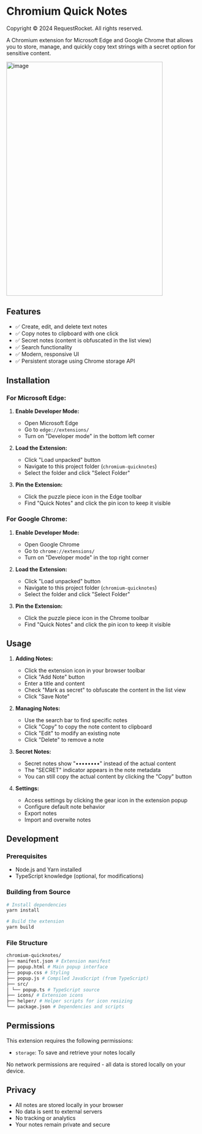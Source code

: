 # Chromium Quick Notes

Copyright © 2024 RequestRocket. All rights reserved.

A Chromium extension for Microsoft Edge and Google Chrome that allows you to store, manage, and quickly copy text strings with a secret option for sensitive content.

<img width="408" height="611" alt="image" src="https://github.com/user-attachments/assets/a728aa02-9125-4a82-9edc-5134d93bdb14" />

## Features

-   ✅ Create, edit, and delete text notes
-   ✅ Copy notes to clipboard with one click
-   ✅ Secret notes (content is obfuscated in the list view)
-   ✅ Search functionality
-   ✅ Modern, responsive UI
-   ✅ Persistent storage using Chrome storage API

## Installation

### For Microsoft Edge:

1. **Enable Developer Mode:**

    - Open Microsoft Edge
    - Go to `edge://extensions/`
    - Turn on "Developer mode" in the bottom left corner

2. **Load the Extension:**

    - Click "Load unpacked" button
    - Navigate to this project folder (`chromium-quicknotes`)
    - Select the folder and click "Select Folder"

3. **Pin the Extension:**
    - Click the puzzle piece icon in the Edge toolbar
    - Find "Quick Notes" and click the pin icon to keep it visible

### For Google Chrome:

1. **Enable Developer Mode:**

    - Open Google Chrome
    - Go to `chrome://extensions/`
    - Turn on "Developer mode" in the top right corner

2. **Load the Extension:**

    - Click "Load unpacked" button
    - Navigate to this project folder (`chromium-quicknotes`)
    - Select the folder and click "Select Folder"

3. **Pin the Extension:**
    - Click the puzzle piece icon in the Chrome toolbar
    - Find "Quick Notes" and click the pin icon to keep it visible

## Usage

1. **Adding Notes:**

    - Click the extension icon in your browser toolbar
    - Click "Add Note" button
    - Enter a title and content
    - Check "Mark as secret" to obfuscate the content in the list view
    - Click "Save Note"

2. **Managing Notes:**

    - Use the search bar to find specific notes
    - Click "Copy" to copy the note content to clipboard
    - Click "Edit" to modify an existing note
    - Click "Delete" to remove a note

3. **Secret Notes:**

    - Secret notes show "••••••••" instead of the actual content
    - The "SECRET" indicator appears in the note metadata
    - You can still copy the actual content by clicking the "Copy" button

4. **Settings:**

    - Access settings by clicking the gear icon in the extension popup
    - Configure default note behavior
    - Export notes
    - Import and overwite notes

## Development

### Prerequisites

-   Node.js and Yarn installed
-   TypeScript knowledge (optional, for modifications)

### Building from Source

```bash
# Install dependencies
yarn install

# Build the extension
yarn build

```

### File Structure

```bash
chromium-quicknotes/
├── manifest.json # Extension manifest
├── popup.html # Main popup interface
├── popup.css # Styling
├── popup.js # Compiled JavaScript (from TypeScript)
├── src/
│ └── popup.ts # TypeScript source
├── icons/ # Extension icons
├── helper/ # Helper scripts for icon resizing
└── package.json # Dependencies and scripts
```

## Permissions

This extension requires the following permissions:

-   `storage`: To save and retrieve your notes locally

No network permissions are required - all data is stored locally on your device.

## Privacy

-   All notes are stored locally in your browser
-   No data is sent to external servers
-   No tracking or analytics
-   Your notes remain private and secure
